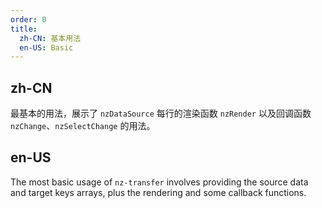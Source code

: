 ```yaml
---
order: 0
title:
  zh-CN: 基本用法
  en-US: Basic
---
```


## zh-CN

最基本的用法，展示了 `nzDataSource` 每行的渲染函数 `nzRender` 以及回调函数 `nzChange`、`nzSelectChange` 的用法。

## en-US

The most basic usage of `nz-transfer` involves providing the source data and target keys arrays, plus the rendering and some callback functions.
